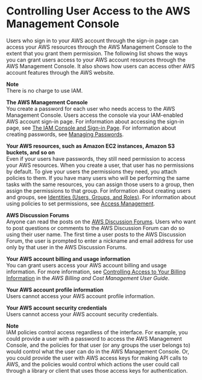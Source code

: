 # Controlling User Access to the AWS Management Console<a name="console_controlling-access"></a>

Users who sign in to your AWS account through the sign\-in page can access your AWS resources through the AWS Management Console to the extent that you grant them permission\. The following list shows the ways you can grant users access to your AWS account resources through the AWS Management Console\. It also shows how users can access other AWS account features through the AWS website\.

**Note**  
There is no charge to use IAM\.

**The AWS Management Console**  
You create a password for each user who needs access to the AWS Management Console\. Users access the console via your IAM\-enabled AWS account sign\-in page\. For information about accessing the sign\-in page, see [The IAM Console and Sign\-in Page](console.md)\. For information about creating passwords, see [Managing Passwords](id_credentials_passwords.md)\.

**Your AWS resources, such as Amazon EC2 instances, Amazon S3 buckets, and so on**  
Even if your users have passwords, they still need permission to access your AWS resources\. When you create a user, that user has no permissions by default\. To give your users the permissions they need, you attach policies to them\. If you have many users who will be performing the same tasks with the same resources, you can assign those users to a group, then assign the permissions to that group\. For information about creating users and groups, see [Identities \(Users, Groups, and Roles\)](id.md)\. For information about using policies to set permissions, see [Access Management](access.md)\.

**AWS Discussion Forums**  
Anyone can read the posts on the [AWS Discussion Forums](https://forums.aws.amazon.com/)\. Users who want to post questions or comments to the AWS Discussion Forum can do so using their user name\. The first time a user posts to the AWS Discussion Forum, the user is prompted to enter a nickname and email address for use only by that user in the AWS Discussion Forums\. 

**Your AWS account billing and usage information**  
You can grant users access your AWS account billing and usage information\. For more information, see [ Controlling Access to Your Billing Information](http://docs.aws.amazon.com/awsaccountbilling/latest/aboutv2/control-access-billing.html) in the *AWS Billing and Cost Management User Guide*\. 

**Your AWS account profile information**  
Users cannot access your AWS account profile information\.

**Your AWS account security credentials**  
Users cannot access your AWS account security credentials\.

**Note**  
IAM policies control access regardless of the interface\. For example, you could provide a user with a password to access the AWS Management Console, and the policies for that user \(or any groups the user belongs to\) would control what the user can do in the AWS Management Console\. Or, you could provide the user with AWS access keys for making API calls to AWS, and the policies would control which actions the user could call through a library or client that uses those access keys for authentication\.